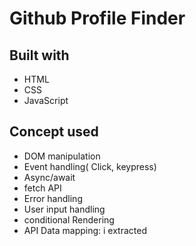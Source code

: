 # Github Profile Finder

## Built with

- HTML
- CSS
- JavaScript

## Concept used
- DOM manipulation
- Event handling( Click, keypress)
- Async/await
- fetch API 
- Error handling
- User input handling
- conditional Rendering
- API Data mapping: i extracted 

